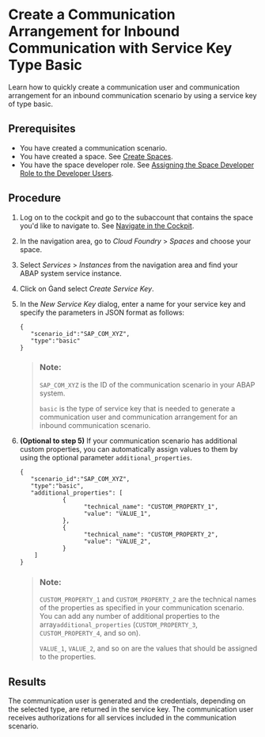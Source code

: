 <!-- loio1cc5a1da02594b93a70f6c0fe2bfdfe8 -->

<link rel="stylesheet" type="text/css" href="../css/sap-icons.css"/>

# Create a Communication Arrangement for Inbound Communication with Service Key Type Basic

Learn how to quickly create a communication user and communication arrangement for an inbound communication scenario by using a service key of type basic.



<a name="loio1cc5a1da02594b93a70f6c0fe2bfdfe8__prereq_wzz_g1y_qjb"/>

## Prerequisites

-   You have created a communication scenario.
-   You have created a space. See [Create Spaces](https://help.sap.com/viewer/65de2977205c403bbc107264b8eccf4b/Cloud/en-US/2f6ed22ccf424dae84345f4500c2d8ea.html).
-   You have the space developer role. See [Assigning the Space Developer Role to the Developer Users](https://help.sap.com/viewer/a96b1df8525f41f79484717368e30626/Cloud/en-US/967fc4e2b1314cf7afc7d7043b53e566.html).



## Procedure

1.  Log on to the cockpit and go to the subaccount that contains the space you'd like to navigate to. See [Navigate in the Cockpit](https://help.sap.com/viewer/65de2977205c403bbc107264b8eccf4b/Cloud/en-US/0874895f1f78459f9517da55a11ffebd.html).

2.  In the navigation area, go to *Cloud Foundry* \> *Spaces* and choose your space.

3.  Select *Services* \> *Instances* from the navigation area and find your ABAP system service instance.

4.  Click on <span class="SAP-icons-V5"></span>and select *Create Service Key*.

5.  In the *New Service Key* dialog, enter a name for your service key and specify the parameters in JSON format as follows:

    ```
    {
       "scenario_id":"SAP_COM_XYZ",
       "type":"basic"
    }
    
    ```

    > ### Note:  
    > `SAP_COM_XYZ` is the ID of the communication scenario in your ABAP system.
    > 
    > `basic` is the type of service key that is needed to generate a communication user and communication arrangement for an inbound communication scenario.

6.  **\(Optional to step 5\)** If your communication scenario has additional custom properties, you can automatically assign values to them by using the optional parameter `additional_properties`.

    ```
    {
       "scenario_id":"SAP_COM_XYZ",
       "type":"basic",
       "additional_properties": [
                {
                      "technical_name": "CUSTOM_PROPERTY_1",
                      "value": "VALUE_1",
                },
                {
                      "technical_name": "CUSTOM_PROPERTY_2",
                      "value": "VALUE_2",
                }
        ]     
    }
    
    ```

    > ### Note:  
    > `CUSTOM_PROPERTY_1` and `CUSTOM_PROPERTY_2` are the technical names of the properties as specified in your communication scenario. You can add any number of additional properties to the array`additional_properties` \(`CUSTOM_PROPERTY_3`, `CUSTOM_PROPERTY_4`, and so on\).
    > 
    > `VALUE_1`, `VALUE_2`, and so on are the values that should be assigned to the properties.




<a name="loio1cc5a1da02594b93a70f6c0fe2bfdfe8__result_lfm_1dy_qjb"/>

## Results

The communication user is generated and the credentials, depending on the selected type, are returned in the service key. The communication user receives authorizations for all services included in the communication scenario.

